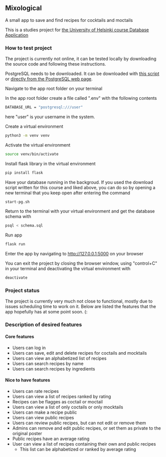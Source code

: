 ## Mixological
A small app to save and find recipes for cocktails and moctails

This is a studies project for [the University of Helsinki course Database Application](https://studies.helsinki.fi/courses/cu/hy-CU-118025659-2021-08-01)

### How to test project
The project is currently not online, it can be tested locally by downloading the source code and following these instructions.

PostgreSQL needs to be downloaded. It can be downloaded with [this script](https://github.com/hy-tsoha/local-pg) or [directly from the PostgreSQL web page](https://www.postgresql.org/download/).

Navigate to the app root folder on your terminal

In the app root folder create a file called ".env" with the following contents
```bash
DATABASE_URL = "postgresql:///user"
```
here "user" is your username in the system.

Create a virtual environment
```bash
python3 -m venv venv
```

Activate the virtual environment
```bash
source venv/bin/activate
```

Install flask library in the virtual environment
```bash
pip install flask
```

Have your database running in the backgroud. If you used the download script written for this course and liked above, you can do so by opening a new terminal that you keep open after entering the command 
```bash
start-pg.sh
```

Return to the terminal with your virtual environment and get the database schema with
```bash
psql < schema.sql
```

Run app
```bash
flask run
```

Enter the app by navigating to  http://127.0.0.1:5000 on your browser

You can exit the project by closing the browser window, using "control+C" in your terminal and deactivating the virtual environment with
```bash
deactivate
```

### Project status
The project is currently very much not close to functional, mostly due to issues scheduling time to work on it. Below are listed the features that the app hopefully has at some point soon. (:

### Description of desired features
#### Core features
- Users can log in
- Users can save, edit and delete recipes for coctails and mocktails
- Users can view an alphabetized list of recipes
- Users can search recipes by name
- Users can search recipes by ingredients

#### Nice to have features
- Users can rate recipes
- Users can view a list of recipes ranked by rating
- Recipes can be flagges as coctail or moctail
- Users can view a list of only coctails or only mocktails
- Users can make a recipe public
- Users can view public recipes
- Users can review public recipes, but can not edit or remove them
- Admins can remove and edit public recipes, or set them as private to the original poster
- Public recipes have an average rating
- User can view a list of recipes containing their own and public recipes
    - This list can be alphabetized or ranked by average rating
